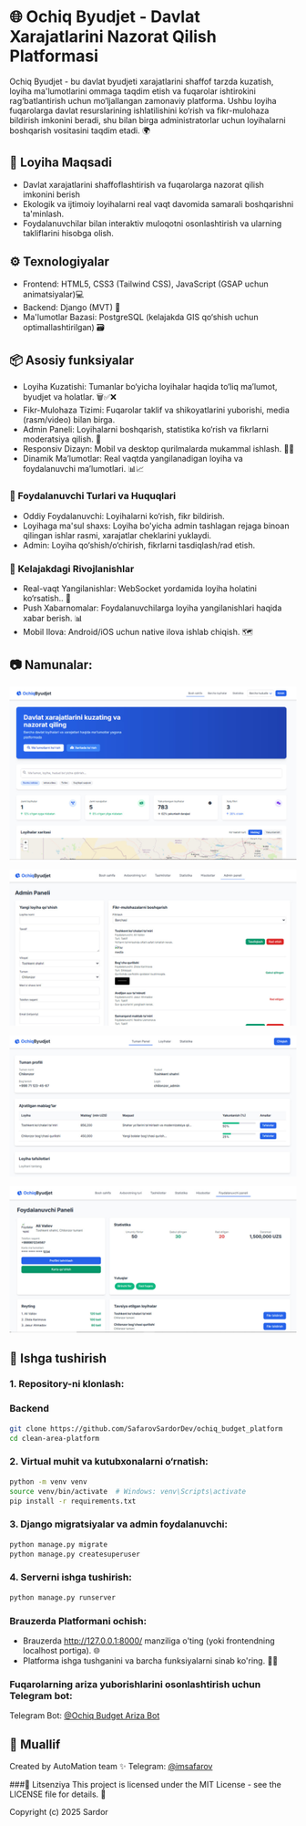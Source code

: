 # 🌐 Ochiq Byudjet - Davlat Xarajatlarini Nazorat Qilish Platformasi

Ochiq Byudjet - bu davlat byudjeti xarajatlarini shaffof tarzda kuzatish, loyiha ma'lumotlarini ommaga taqdim etish va fuqarolar ishtirokini rag‘batlantirish uchun mo‘ljallangan zamonaviy platforma. Ushbu loyiha fuqarolarga davlat resurslarining ishlatilishini ko‘rish va fikr-mulohaza bildirish imkonini beradi, shu bilan birga administratorlar uchun loyihalarni boshqarish vositasini taqdim etadi. 🌍
## 🎯 Loyiha Maqsadi
- Davlat xarajatlarini shaffoflashtirish va fuqarolarga nazorat qilish imkonini berish
- Ekologik va ijtimoiy loyihalarni real vaqt davomida samarali boshqarishni ta'minlash.
- Foydalanuvchilar bilan interaktiv muloqotni osonlashtirish va ularning takliflarini hisobga olish.

## ⚙️ Texnologiyalar

- Frontend: HTML5, CSS3 (Tailwind CSS), JavaScript (GSAP uchun animatsiyalar)💻
- Backend: Django (MVT) 🚀
- Ma'lumotlar Bazasi: PostgreSQL (kelajakda GIS qo‘shish uchun optimallashtirilgan) 🗃

## 📦 Asosiy funksiyalar

- Loyiha Kuzatishi: Tumanlar bo‘yicha loyihalar haqida to‘liq ma’lumot, byudjet va holatlar. 🗑✅❌
- Fikr-Mulohaza Tizimi: Fuqarolar taklif va shikoyatlarini yuborishi, media (rasm/video) bilan birga. 
- Admin Paneli: Loyihalarni boshqarish, statistika ko‘rish va fikrlarni moderatsiya qilish. 📱
- Responsiv Dizayn: Mobil va desktop qurilmalarda mukammal ishlash. 💬🚨
- Dinamik Ma’lumotlar: Real vaqtda yangilanadigan loyiha va foydalanuvchi ma’lumotlari. 📊📈

### 🔐 Foydalanuvchi Turlari va Huquqlari
- Oddiy Foydalanuvchi: Loyihalarni ko‘rish, fikr bildirish.
- Loyihaga ma'sul shaxs: Loyiha bo'yicha admin tashlagan rejaga binoan qilingan ishlar rasmi, xarajatlar cheklarini yuklaydi.
- Admin: Loyiha qo‘shish/o‘chirish, fikrlarni tasdiqlash/rad etish.

### 🚀 Kelajakdagi Rivojlanishlar
- Real-vaqt Yangilanishlar: WebSocket yordamida loyiha holatini ko‘rsatish.. 📩
- Push Xabarnomalar: Foydalanuvchilarga loyiha yangilanishlari haqida xabar berish. 📊
- Mobil Ilova: Android/iOS uchun native ilova ishlab chiqish. 🗺
## 📷 Namunalar:

![Bosh sahiva](images/home.jpg)

![Admin panel](images/admin.jpg)

![Ma'sul shaxs panel](images/tuman.jpg)

![Fuqaro panel](images/user.jpg)

## 🚀 Ishga tushirish

### 1. Repository-ni klonlash:
### Backend
```bash
git clone https://github.com/SafarovSardorDev/ochiq_budget_platform
cd clean-area-platform
```
### 2. Virtual muhit va kutubxonalarni o‘rnatish:
```bash
python -m venv venv
source venv/bin/activate  # Windows: venv\Scripts\activate
pip install -r requirements.txt
```
### 3. Django migratsiyalar va admin foydalanuvchi:
```bash
python manage.py migrate
python manage.py createsuperuser
```
### 4. Serverni ishga tushirish:
```bash
python manage.py runserver
```
### Brauzerda Platformani ochish:
- Brauzerda http://127.0.0.1:8000/ manziliga o'ting (yoki frontendning localhost portiga). 🌐
- Platforma ishga tushganini va barcha funksiyalarni sinab ko'ring. 🧑‍💻

### Fuqarolarning ariza yuborishlarini osonlashtirish uchun Telegram bot:
Telegram Bot: [@Ochiq Budget Ariza Bot](https://t.me/ochiq_budjet_support_bot.)

## 👤 Muallif
 
Created by AutoMation team ✨
Telegram: [@imsafarov](https://t.me/imsafarov)

###📜 Litsenziya
This project is licensed under the MIT License - see the LICENSE file for details. 📝

Copyright (c) 2025 Sardor
